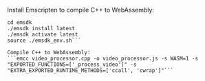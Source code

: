 Install Emscripten to compile C++ to WebAssembly:
```git clone https://github.com/emscripten-core/emsdk.git
cd emsdk
./emsdk install latest
./emsdk activate latest
source ./emsdk_env.sh```

Compile C++ to WebAssembly:
```emcc video_processor.cpp -o video_processor.js -s WASM=1 -s "EXPORTED_FUNCTIONS=['_process_video']" -s "EXTRA_EXPORTED_RUNTIME_METHODS=['ccall', 'cwrap']"```
